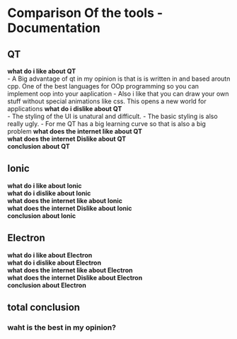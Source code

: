# Comparison Of the tools - Documentation

## QT

**what do i like about QT** <br>
    - A Big advantage of qt in my opinion is that is is written in and based aroutn cpp. One of the best languages for OOp programming so you can implement oop into your aaplication
    - Also i like that you can draw your own stuff without special animations like css. This opens a new world for applications
**what do i dislike about QT** <br>
    - The styling of the UI is unatural and difficult. 
    - The basic styling is also really ugly.
    - For me QT has a big learning curve so that is also a big problem
**what does the internet like about QT** <br>
**what does the internet Dislike about QT** <br>
**conclusion about QT** <br>
 

## Ionic

**what do i like about Ionic** <br>
**what do i dislike about Ionic** <br>
**what does the internet like about Ionic** <br>
**what does the internet Dislike about Ionic** <br>
**conclusion about Ionic** <br>


## Electron

**what do i like about Electron** <br>
**what do i dislike about Electron** <br>
**what does the internet like about Electron** <br>
**what does the internet Dislike about Electron** <br>
**conclusion about Electron** 




## total conclusion
### waht is the best in my opinion?
